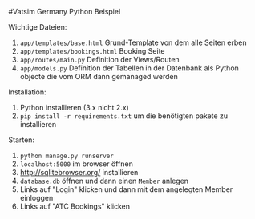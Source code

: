 #Vatsim Germany Python Beispiel

Wichtige Dateien:
1. `app/templates/base.html` Grund-Template von dem alle Seiten erben
2. `app/templates/bookings.html` Booking Seite
3. `app/routes/main.py` Definition der Views/Routen
4. `app/models.py` Definition der Tabellen in der Datenbank als Python objecte die vom ORM dann gemanaged werden

Installation:
1. Python installieren (3.x nicht 2.x)
2. `pip install -r requirements.txt` um die benötigten pakete zu installieren

Starten:
1. `python manage.py runserver`
2. `localhost:5000` im browser öffnen
3. http://sqlitebrowser.org/ installieren
4. `database.db` öffnen und dann einen `Member` anlegen
5. Links auf "Login" klicken und dann mit dem angelegten Member einloggen
6. Links auf "ATC Bookings" klicken 
